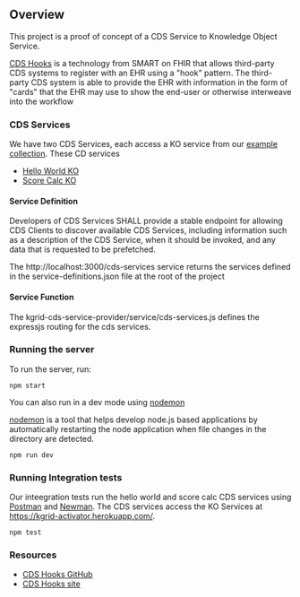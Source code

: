 ## Overview
This project is a proof of concept of a CDS Service
to Knowledge Object Service.

[CDS Hooks](https://cds-hooks.org/) is a technology from SMART on FHIR that allows third-party CDS systems to register with an
EHR using a "hook" pattern. The third-party CDS system is able to provide
the EHR with information in the form of "cards" that the EHR may use to
show the end-user or otherwise interweave into the workflow

### CDS Services
We have two CDS Services, each access a KO service from our
[example collection](https://github.com/kgrid-objects/example-collection).
These CD services

- [Hello World KO](https://kgrid-activator.herokuapp.com/kos/hello/world)
- [Score Calc KO](https://kgrid-activator.herokuapp.com/kos/score/calc)


#### Service Definition
Developers of CDS Services SHALL provide a stable endpoint for allowing
CDS Clients to discover available CDS Services, including information
such as a description of the CDS Service, when it should be invoked, and any data that is requested to be prefetched.

The http://localhost:3000/cds-services service returns the services defined in
the service-definitions.json file at the root of the project

#### Service Function
The kgrid-cds-service-provider/service/cds-services.js defines the expressjs
routing for the cds services.

### Running the server
To run the server, run:

```
npm start
```

You can also run in a dev mode using [nodemon](https://www.npmjs.com/package/nodemon)

[nodemon](https://www.npmjs.com/package/nodemon) is a tool that helps develop node.js based applications by
automatically restarting the node application when file changes in the
directory are detected.

```
npm run dev
```

### Running Integration tests

Our inteegration tests run the hello world and score calc CDS services using [Postman](https://www.getpostman.com/) and
[Newman](https://www.npmjs.com/package/newman).  The CDS services access
the KO Services at https://kgrid-activator.herokuapp.com/.


```
npm test
```



### Resources

- [CDS Hooks GitHub](https://github.com/cds-hooks)
- [CDS Hooks site](https://cds-hooks.org/)
